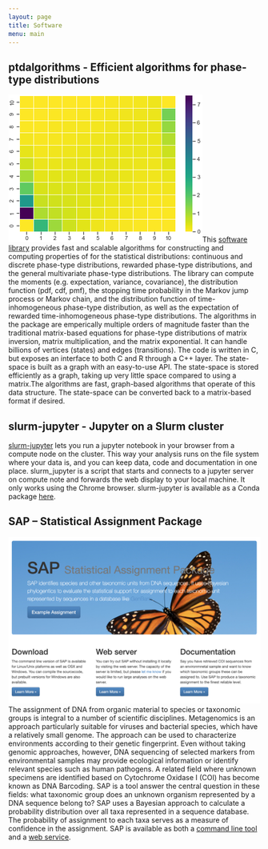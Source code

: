 ```yaml
---
layout: page
title: Software
menu: main
---
```


## ptdalgorithms - Efficient algorithms for phase-type distributions
<p><span class="image right"><img src="images/jsfs.png" alt="" /></span>This <a href="https://github.com/TobiasRoikjer/PtDAlgorithms" >software library</a> provides fast and scalable algorithms for constructing and computing properties of for the statistical distributions: continuous and discrete phase-type distributions, rewarded phase-type distributions, and the general multivariate phase-type distributions. The library can compute the moments (e.g. expectation, variance, covariance), the distribution function (pdf, cdf, pmf), the stopping time probability in the Markov jump process or Markov chain, and the distribution function of time-inhomogeneous phase-type distribution, as well as the expectation of rewarded time-inhomogeneous phase-type distributions. The algorithms in the package are emperically multiple orders of magnitude faster than the traditional matrix-based equations for phase-type distributions of matrix inversion, matrix multiplication, and the matrix exponential. It can handle billions of vertices (states) and edges (transitions). The code is written in C, but exposes an interface to both C and R through a C++ layer. The state-space is built as a graph with an easy-to-use API. The state-space is stored efficiently as a graph, taking up very little space compared to using a matrix.The algorithms are fast, graph-based algorithms that operate of this data structure. The state-space can be converted back to a matrix-based format if desired.</p>

## slurm-jupyter - Jupyter on a Slurm cluster

[slurm-jupyter](https://github.com/kaspermunch/slurm-jupyter) lets you run a jupyter notebook in your browser from a compute node on the cluster. This way your analysis runs on the file system where your data is, and you can keep data, code and documentation in one place. slurm_jupyter is a script that starts and connects to a jupyter server on compute note and forwards the web display to your local machine. It only works using the Chrome browser. slurm-jupyter is available as a Conda package [here](https://anaconda.org/kaspermunch/slurm-jupyter).

## SAP – Statistical Assignment Package
<p><span class="image right"><img src="images/sap.png" alt="" /></span>The assignment of DNA from organic material to species or taxonomic groups is integral to a number of scientific disciplines. Metagenomics is an approach particularly suitable for viruses and bacterial species, which have a relatively small genome. The approach can be used to characterize environments according to their genetic fingerprint. Even without taking genomic approaches, however, DNA sequencing of selected markers from environmental samples may provide ecological information or identify relevant species such as human pathogens. A related field where unknown specimens are identified based on Cytochrome Oxidase I (COI) has become known as DNA Barcoding. SAP is a tool answer the central question in these fields: what taxonomic group does an unknown organism represented by a DNA sequence belong to? SAP uses a Bayesian approach to calculate a probability distribution over all taxa represented in a sequence database. The probability of assignment to each taxa serves as a measure of confidence in the assignment. SAP is available as both a <a href="https://services.birc.au.dk/sap/downloads">command line tool</a> and a <a href="https://services.birc.au.dk/sap">web service</a>.</p> 



